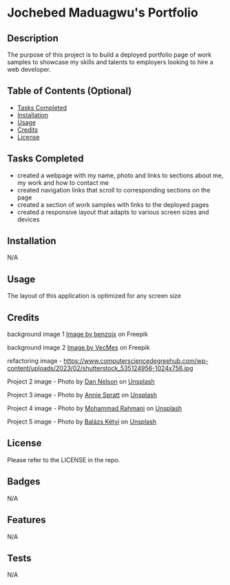 # Jochebed Maduagwu's Portfolio

## Description

The purpose of this project is to build a deployed portfolio page of work samples to showcase my skills and talents to employers looking to hire a web developer. 

## Table of Contents (Optional)

- [Tasks Completed](#TasksCompleted)
- [Installation](#installation)
- [Usage](#usage)
- [Credits](#credits)
- [License](#license)

## Tasks Completed

* created a webpage with my name, photo and links to sections about me, my work and how to contact me
* created navigation links that scroll to corresponding sections on the page
* created a section of work samples with links to the deployed pages
* created a responsive layout that adapts to various screen sizes and devices


## Installation

N/A

## Usage

The layout of this application is optimized for any screen size 

## Credits

background image 1 <a href="https://www.freepik.com/free-photo/studio-background-concept-abstract-empty-light-gradient-purple-studio-room-background-product_18406727.htm#query=black%20purple&position=29&from_view=keyword&track=ais">Image by benzoix</a> on Freepik

background image 2 <a href="https://www.freepik.com/free-vector/cloudy-purple-pink-background_13569322.htm#query=purple%20white&position=0&from_view=search&track=ais">Image by VecMes</a> on Freepik

refactoring image  - 
https://www.computersciencedegreehub.com/wp-content/uploads/2023/02/shutterstock_535124956-1024x756.jpg

Project 2 image - Photo by <a href="https://unsplash.com/es/@danny144?utm_source=unsplash&utm_medium=referral&utm_content=creditCopyText">Dan Nelson</a> on <a href="https://unsplash.com/photos/ah-HeguOe9k?utm_source=unsplash&utm_medium=referral&utm_content=creditCopyText">Unsplash</a>

Project 3 image - Photo by <a href="https://unsplash.com/@anniespratt?utm_source=unsplash&utm_medium=referral&utm_content=creditCopyText">Annie Spratt</a> on <a href="https://unsplash.com/photos/ZsWaYLImZFs?utm_source=unsplash&utm_medium=referral&utm_content=creditCopyText">Unsplash</a>
  
Project 4 image - Photo by <a href="https://unsplash.com/@afgprogrammer?utm_source=unsplash&utm_medium=referral&utm_content=creditCopyText">Mohammad Rahmani</a> on <a href="https://unsplash.com/photos/LrxSl4ZxoRs?utm_source=unsplash&utm_medium=referral&utm_content=creditCopyText">Unsplash</a>
  
Project 5 image -  Photo by <a href="https://unsplash.com/@balazsketyi?utm_source=unsplash&utm_medium=referral&utm_content=creditCopyText">Balázs Kétyi</a> on <a href="https://unsplash.com/images/apps?utm_source=unsplash&utm_medium=referral&utm_content=creditCopyText">Unsplash</a>
  


## License

Please refer to the LICENSE in the repo. 

## Badges

N/A

## Features

N/A

## Tests

N/A